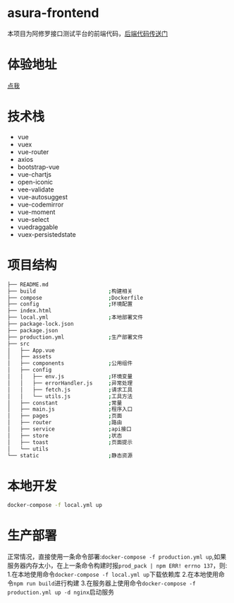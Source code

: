 # asura-frontend
本项目为阿修罗接口测试平台的前端代码，[后端代码传送门](https://github.com/EtheriousNatsu/asura-web)

# 体验地址
[点我](http://120.79.132.106)

# 技术栈
* vue
* vuex
* vue-router
* axios
* bootstrap-vue
* vue-chartjs
* open-iconic
* vee-validate
* vue-autosuggest
* vue-codemirror
* vue-moment
* vue-select
* vuedraggable
* vuex-persistedstate

# 项目结构
```bash
├── README.md
├── build                       ;构建相关
├── compose                     ;Dockerfile
├── config                      ;环境配置
├── index.html
├── local.yml                   ;本地部署文件
├── package-lock.json
├── package.json
├── production.yml              ;生产部署文件
├── src
│   ├── App.vue
│   ├── assets
│   ├── components              ;公用组件
│   ├── config
│   │   ├── env.js              ;环境变量
│   │   ├── errorHandler.js     ;异常处理
│   │   ├── fetch.js            ;请求工具
│   │   └── utils.js            ;工具方法
│   ├── constant                ;常量
│   ├── main.js                 ;程序入口
│   ├── pages                   ;页面
│   ├── router                  ;路由
│   ├── service                 ;api接口
│   ├── store                   ;状态
│   ├── toast                   ;页面提示
│   └── utils
└── static                      ;静态资源
```

# 本地开发
```bash
docker-compose -f local.yml up
```

# 生产部署
正常情况，直接使用一条命令部署:`docker-compose -f production.yml up`,如果服务器内存太小，在上一条命令构建时报`prod_pack | npm ERR! errno 137`，则:
1.在本地使用命令`docker-compose -f local.yml up`下载依赖库
2.在本地使用命令`npm run build`进行构建
3.在服务器上使用命令`docker-compose -f production.yml up -d nginx`启动服务